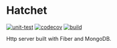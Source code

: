 # Hatchet

[![unit-test](https://github.com/RegiAdi/venera/actions/workflows/unit_test.yml/badge.svg)](https://github.com/RegiAdi/venera/actions/workflows/unit_test.yml)
[![codecov](https://codecov.io/gh/RegiAdi/venera/graph/badge.svg?token=M5SJRT8ZSF)](https://codecov.io/gh/RegiAdi/venera)
[![build](https://github.com/RegiAdi/venera/actions/workflows/build.yml/badge.svg)](https://github.com/RegiAdi/venera/actions/workflows/build.yml)

Http server built with Fiber and MongoDB.

